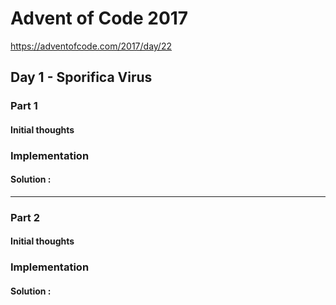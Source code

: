﻿# Advent of Code 2017
https://adventofcode.com/2017/day/22
## Day 1 - Sporifica Virus

### Part 1
#### Initial thoughts


### Implementation


#### Solution : 
---
### Part 2
#### Initial thoughts


### Implementation



#### Solution : 
